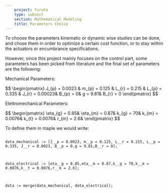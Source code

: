 ```yaml
---
    project: furuta
    type: subsect
    section: Mathematical Modeling
    title: Parameters Choice
---
```


To choose the parameters kinematic or dynamic wise studies can be done, and chose them in order to optimize a certain cost function, or to stay within the actuators or encumbrance specifications.

However, since this project mainly focuses on the control part, some parameters has been picked from literature and the final set of parameters are the following:

Mechanical Parameters:

<div style="overflow:auto">
$$
\begin{pmatrix}
J_{p} = 0.0023 &
m_{p} = 0.125 &
L_{r} = 0.215 &
L_{p} = 0.335 &
J_{r} = 0.00023&
B_{p} = 0&
g = 9.81&
B_{r} = 0
\end{pmatrix}
$$
</div>

Elettromechanical Parameters:
<div style="overflow:auto">
$$
\begin{pmatrix}
\eta_{g} = 0.85&
\eta_{m} = 0.87&
k_{g} = 70&
k_{m} = 0.0076&
k_{t} = 0.0076&
r_{m} = 2.6&
\end{pmatrix}
$$
</div>

To define them in maple we would write:

<code>
data_mechanical := [J__p = 0.0023, m__p = 0.125, L__r = 0.215, L__p = 0.335, J__r = 0.0023, B__p = 0,g = 9.81,B__r = 0];
<br><br>
data_electrical := [eta__g = 0.85,eta__m = 0.87,k__g = 70,k__m = 0.0076,k__t = 0.0076,r__m = 2.6];
<br><br>
data := merge(data_mechanical, data_electrical);
</code>

